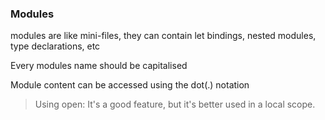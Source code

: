 ### Modules

modules are like mini-files, they can contain let bindings, nested modules, type declarations, etc

Every modules name should be capitalised

Module content can be accessed using the dot(.) notation

> Using open: It's a good feature, but it's better used in a local scope.